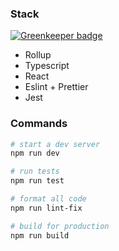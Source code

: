 ### Stack

[![Greenkeeper badge](https://badges.greenkeeper.io/Kinrany/template.svg)](https://greenkeeper.io/)

 * Rollup
 * Typescript
 * React
 * Eslint + Prettier
 * Jest

### Commands

```bash
# start a dev server
npm run dev

# run tests
npm run test

# format all code
npm run lint-fix

# build for production
npm run build
```
